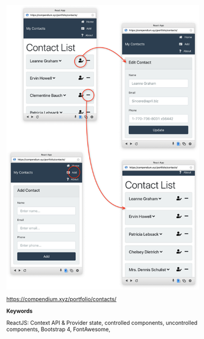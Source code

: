 ![](public/contacts.png)


https://compendium.xyz/portfolio/contacts/

**Keywords**

ReactJS: Context API & Provider state, controlled components, uncontrolled components,
Bootstrap 4, 
FontAwesome,
